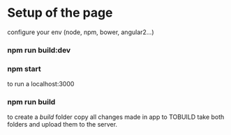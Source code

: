 # Setup of the page
configure your env (node, npm, bower, angular2...)
### npm run build:dev
### npm start
to run a localhost:3000

### npm run build
to create a _build_ folder
copy all changes made in app to TOBUILD
take both folders and upload them to the server.